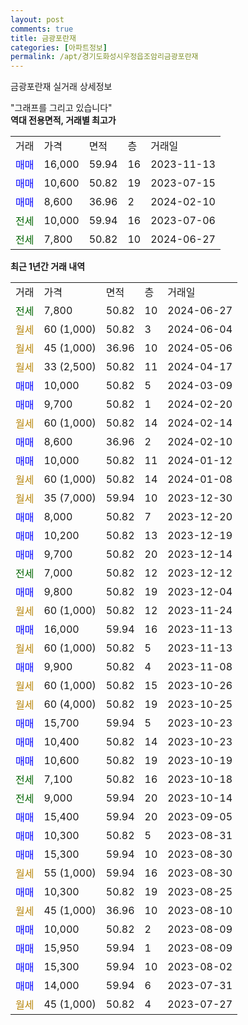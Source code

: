 ```yaml
---
layout: post
comments: true
title: 금광포란재
categories: [아파트정보]
permalink: /apt/경기도화성시우정읍조암리금광포란재
---
```


금광포란재 실거래 상세정보

<script type="text/javascript">
  google.charts.load('current', {'packages':['line', 'corechart']});
  google.charts.setOnLoadCallback(drawChart);

  function drawChart() {
    var data = new google.visualization.DataTable();
    data.addColumn('date', '거래일');
    data.addColumn('number', "매매");
    data.addColumn('number', "전세");
    data.addColumn('number', "전매");

    data.addRows([[new Date(Date.parse("2024-06-27")), null, 7800, null], [new Date(Date.parse("2024-06-04")), null, null, null], [new Date(Date.parse("2024-05-06")), null, null, null], [new Date(Date.parse("2024-04-17")), null, null, null], [new Date(Date.parse("2024-03-09")), 10000, null, null], [new Date(Date.parse("2024-02-20")), 9700, null, null], [new Date(Date.parse("2024-02-14")), null, null, null], [new Date(Date.parse("2024-02-10")), 8600, null, null], [new Date(Date.parse("2024-01-12")), 10000, null, null], [new Date(Date.parse("2024-01-08")), null, null, null], [new Date(Date.parse("2023-12-30")), null, null, null], [new Date(Date.parse("2023-12-20")), 8000, null, null], [new Date(Date.parse("2023-12-19")), 10200, null, null], [new Date(Date.parse("2023-12-14")), 9700, null, null], [new Date(Date.parse("2023-12-12")), null, 7000, null], [new Date(Date.parse("2023-12-04")), 9800, null, null], [new Date(Date.parse("2023-11-24")), null, null, null], [new Date(Date.parse("2023-11-13")), 16000, null, null], [new Date(Date.parse("2023-11-13")), null, null, null], [new Date(Date.parse("2023-11-08")), 9900, null, null], [new Date(Date.parse("2023-10-26")), null, null, null], [new Date(Date.parse("2023-10-25")), null, null, null], [new Date(Date.parse("2023-10-23")), 15700, null, null], [new Date(Date.parse("2023-10-23")), 10400, null, null], [new Date(Date.parse("2023-10-19")), 10600, null, null], [new Date(Date.parse("2023-10-18")), null, 7100, null], [new Date(Date.parse("2023-10-14")), null, 9000, null], [new Date(Date.parse("2023-09-05")), 15400, null, null], [new Date(Date.parse("2023-08-31")), 10300, null, null], [new Date(Date.parse("2023-08-30")), 15300, null, null], [new Date(Date.parse("2023-08-30")), null, null, null], [new Date(Date.parse("2023-08-25")), 10300, null, null], [new Date(Date.parse("2023-08-10")), null, null, null], [new Date(Date.parse("2023-08-09")), 10000, null, null], [new Date(Date.parse("2023-08-09")), 15950, null, null], [new Date(Date.parse("2023-08-02")), 15300, null, null], [new Date(Date.parse("2023-07-31")), 14000, null, null], [new Date(Date.parse("2023-07-27")), null, null, null]]);

    var options = {
      hAxis: {
        format: 'yyyy/MM/dd'
      },    
      lineWidth: 0,
      pointsVisible: true,    
      title: '최근 1년간 유형별 실거래가 분포',
      legend: { position: 'bottom' }
    };

    var formatter = new google.visualization.NumberFormat({pattern:'###,###'} );
    formatter.format(data, 1);
    formatter.format(data, 2);
    
    setTimeout(function() {
        var chart = new google.visualization.LineChart(document.getElementById('columnchart_material'));
        chart.draw(data, (options));
        document.getElementById('loading').style.display = 'none';
    }, 200);
  }
</script>


<div id="loading" style="z-index:20; display: block; margin-left: 0px">"그래프를 그리고 있습니다"</div>
<div id="columnchart_material" style="width: 95%; margin-left: 0px; display: block"></div>
<!-- contents start -->
<b>역대 전용면적, 거래별 최고가</b>
<table class="sortable">
    <tr>
      <td>거래</td>
      <td>가격</td>
      <td>면적</td>
      <td>층</td>
      <td>거래일</td>
    </tr>
        <tr>
          <td><a style="color: blue">매매</a></td>
          <td>16,000</td>
          <td>59.94</td>
          <td>16</td>
          <td>2023-11-13</td>
        </tr>            <tr>
          <td><a style="color: blue">매매</a></td>
          <td>10,600</td>
          <td>50.82</td>
          <td>19</td>
          <td>2023-07-15</td>
        </tr>            <tr>
          <td><a style="color: blue">매매</a></td>
          <td>8,600</td>
          <td>36.96</td>
          <td>2</td>
          <td>2024-02-10</td>
        </tr>        
        <tr>
              <td><a style="color: darkgreen">전세</a></td>
              <td>10,000</td>
              <td>59.94</td>
              <td>16</td>
              <td>2023-07-06</td>
            </tr>            <tr>
              <td><a style="color: darkgreen">전세</a></td>
              <td>7,800</td>
              <td>50.82</td>
              <td>10</td>
              <td>2024-06-27</td>
            </tr>        
    
</table>

<b>최근 1년간 거래 내역</b>

<table class="sortable">
    <tr>
      <td>거래</td>
      <td>가격</td>
      <td>면적</td>
      <td>층</td>
      <td>거래일</td>
    </tr>
    <tr>
      <td><a style="color: darkgreen">전세</a></td>
      <td>7,800</td>
      <td>50.82</td>
      <td>10</td>
      <td>2024-06-27</td>
    </tr>          <tr>
      <td><a style="color: darkgoldenrod">월세</a></td>
      <td>60 (1,000)</td>
      <td>50.82</td>
      <td>3</td>
      <td>2024-06-04</td>
    </tr>          <tr>
      <td><a style="color: darkgoldenrod">월세</a></td>
      <td>45 (1,000)</td>
      <td>36.96</td>
      <td>10</td>
      <td>2024-05-06</td>
    </tr>          <tr>
      <td><a style="color: darkgoldenrod">월세</a></td>
      <td>33 (2,500)</td>
      <td>50.82</td>
      <td>11</td>
      <td>2024-04-17</td>
    </tr>          <tr>
      <td><a style="color: blue">매매</a></td>
      <td>10,000</td>
      <td>50.82</td>
      <td>5</td>
      <td>2024-03-09</td>
    </tr>          <tr>
      <td><a style="color: blue">매매</a></td>
      <td>9,700</td>
      <td>50.82</td>
      <td>1</td>
      <td>2024-02-20</td>
    </tr>          <tr>
      <td><a style="color: darkgoldenrod">월세</a></td>
      <td>60 (1,000)</td>
      <td>50.82</td>
      <td>14</td>
      <td>2024-02-14</td>
    </tr>          <tr>
      <td><a style="color: blue">매매</a></td>
      <td>8,600</td>
      <td>36.96</td>
      <td>2</td>
      <td>2024-02-10</td>
    </tr>          <tr>
      <td><a style="color: blue">매매</a></td>
      <td>10,000</td>
      <td>50.82</td>
      <td>11</td>
      <td>2024-01-12</td>
    </tr>          <tr>
      <td><a style="color: darkgoldenrod">월세</a></td>
      <td>60 (1,000)</td>
      <td>50.82</td>
      <td>14</td>
      <td>2024-01-08</td>
    </tr>          <tr>
      <td><a style="color: darkgoldenrod">월세</a></td>
      <td>35 (7,000)</td>
      <td>59.94</td>
      <td>10</td>
      <td>2023-12-30</td>
    </tr>          <tr>
      <td><a style="color: blue">매매</a></td>
      <td>8,000</td>
      <td>50.82</td>
      <td>7</td>
      <td>2023-12-20</td>
    </tr>          <tr>
      <td><a style="color: blue">매매</a></td>
      <td>10,200</td>
      <td>50.82</td>
      <td>13</td>
      <td>2023-12-19</td>
    </tr>          <tr>
      <td><a style="color: blue">매매</a></td>
      <td>9,700</td>
      <td>50.82</td>
      <td>20</td>
      <td>2023-12-14</td>
    </tr>          <tr>
      <td><a style="color: darkgreen">전세</a></td>
      <td>7,000</td>
      <td>50.82</td>
      <td>12</td>
      <td>2023-12-12</td>
    </tr>          <tr>
      <td><a style="color: blue">매매</a></td>
      <td>9,800</td>
      <td>50.82</td>
      <td>19</td>
      <td>2023-12-04</td>
    </tr>          <tr>
      <td><a style="color: darkgoldenrod">월세</a></td>
      <td>60 (1,000)</td>
      <td>50.82</td>
      <td>12</td>
      <td>2023-11-24</td>
    </tr>          <tr>
      <td><a style="color: blue">매매</a></td>
      <td>16,000</td>
      <td>59.94</td>
      <td>16</td>
      <td>2023-11-13</td>
    </tr>          <tr>
      <td><a style="color: darkgoldenrod">월세</a></td>
      <td>60 (1,000)</td>
      <td>50.82</td>
      <td>5</td>
      <td>2023-11-13</td>
    </tr>          <tr>
      <td><a style="color: blue">매매</a></td>
      <td>9,900</td>
      <td>50.82</td>
      <td>4</td>
      <td>2023-11-08</td>
    </tr>          <tr>
      <td><a style="color: darkgoldenrod">월세</a></td>
      <td>60 (1,000)</td>
      <td>50.82</td>
      <td>15</td>
      <td>2023-10-26</td>
    </tr>          <tr>
      <td><a style="color: darkgoldenrod">월세</a></td>
      <td>60 (4,000)</td>
      <td>50.82</td>
      <td>19</td>
      <td>2023-10-25</td>
    </tr>          <tr>
      <td><a style="color: blue">매매</a></td>
      <td>15,700</td>
      <td>59.94</td>
      <td>5</td>
      <td>2023-10-23</td>
    </tr>          <tr>
      <td><a style="color: blue">매매</a></td>
      <td>10,400</td>
      <td>50.82</td>
      <td>14</td>
      <td>2023-10-23</td>
    </tr>          <tr>
      <td><a style="color: blue">매매</a></td>
      <td>10,600</td>
      <td>50.82</td>
      <td>19</td>
      <td>2023-10-19</td>
    </tr>          <tr>
      <td><a style="color: darkgreen">전세</a></td>
      <td>7,100</td>
      <td>50.82</td>
      <td>16</td>
      <td>2023-10-18</td>
    </tr>          <tr>
      <td><a style="color: darkgreen">전세</a></td>
      <td>9,000</td>
      <td>59.94</td>
      <td>20</td>
      <td>2023-10-14</td>
    </tr>          <tr>
      <td><a style="color: blue">매매</a></td>
      <td>15,400</td>
      <td>59.94</td>
      <td>20</td>
      <td>2023-09-05</td>
    </tr>          <tr>
      <td><a style="color: blue">매매</a></td>
      <td>10,300</td>
      <td>50.82</td>
      <td>5</td>
      <td>2023-08-31</td>
    </tr>          <tr>
      <td><a style="color: blue">매매</a></td>
      <td>15,300</td>
      <td>59.94</td>
      <td>10</td>
      <td>2023-08-30</td>
    </tr>          <tr>
      <td><a style="color: darkgoldenrod">월세</a></td>
      <td>55 (1,000)</td>
      <td>59.94</td>
      <td>16</td>
      <td>2023-08-30</td>
    </tr>          <tr>
      <td><a style="color: blue">매매</a></td>
      <td>10,300</td>
      <td>50.82</td>
      <td>19</td>
      <td>2023-08-25</td>
    </tr>          <tr>
      <td><a style="color: darkgoldenrod">월세</a></td>
      <td>45 (1,000)</td>
      <td>36.96</td>
      <td>10</td>
      <td>2023-08-10</td>
    </tr>          <tr>
      <td><a style="color: blue">매매</a></td>
      <td>10,000</td>
      <td>50.82</td>
      <td>2</td>
      <td>2023-08-09</td>
    </tr>          <tr>
      <td><a style="color: blue">매매</a></td>
      <td>15,950</td>
      <td>59.94</td>
      <td>1</td>
      <td>2023-08-09</td>
    </tr>          <tr>
      <td><a style="color: blue">매매</a></td>
      <td>15,300</td>
      <td>59.94</td>
      <td>10</td>
      <td>2023-08-02</td>
    </tr>          <tr>
      <td><a style="color: blue">매매</a></td>
      <td>14,000</td>
      <td>59.94</td>
      <td>6</td>
      <td>2023-07-31</td>
    </tr>          <tr>
      <td><a style="color: darkgoldenrod">월세</a></td>
      <td>45 (1,000)</td>
      <td>50.82</td>
      <td>4</td>
      <td>2023-07-27</td>
    </tr>      </table>
<!-- contents end -->    


